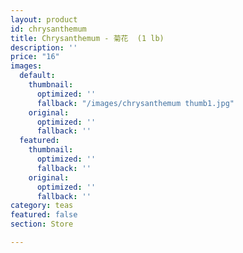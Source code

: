 ```yaml
---
layout: product
id: chrysanthemum
title: Chrysanthemum - 菊花  (1 lb)
description: ''
price: "16"
images:
  default:
    thumbnail:
      optimized: ''
      fallback: "/images/chrysanthemum thumb1.jpg"
    original:
      optimized: ''
      fallback: ''
  featured:
    thumbnail:
      optimized: ''
      fallback: ''
    original:
      optimized: ''
      fallback: ''
category: teas
featured: false
section: Store

---
```

